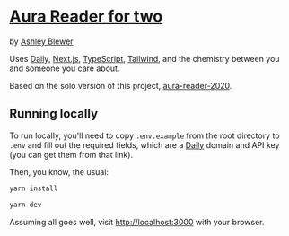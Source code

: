 # [Aura Reader for two](https://bits.ashleyblewer.com/aura-reader-for-two)
by [Ashley Blewer](https://ashleyblewer.com)


Uses [Daily](https://daily.co), [Next.js](https://nextjs.org), [TypeScript](https://www.typescriptlang.org/), [Tailwind](https://tailwindcss.com/), and the chemistry between you and someone you care about. 

Based on the solo version of this project, [aura-reader-2020](https://github.com/ablwr/aura-reader-2020).

## Running locally

To run locally, you'll need to copy `.env.example` from the root directory to `.env` and fill out the required fields, which are a [Daily](https://www.daily.co/) domain and API key (you can get them from that link).

Then, you know, the usual:

```bash
yarn install
```

```bash
yarn dev
```

Assuming all goes well, visit [http://localhost:3000](http://localhost:3000) with your browser.
